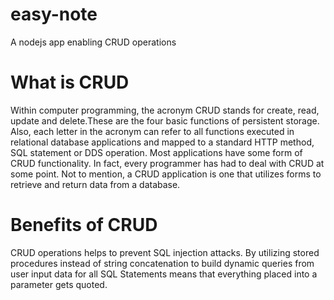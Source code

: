# easy-note
A nodejs app enabling CRUD operations
# What is CRUD
Within computer programming, the acronym CRUD stands for create, read, update and delete.These are the four basic functions of persistent storage. Also, each letter in the acronym can refer to all functions executed in relational database applications and mapped to a standard HTTP method, SQL statement or DDS operation. Most applications have some form of CRUD functionality. In fact, every programmer has had to deal with CRUD at some point. Not to mention, a CRUD application is one that utilizes forms to retrieve and return data from a database.
# Benefits of CRUD
CRUD operations helps to prevent SQL injection attacks. By utilizing stored procedures instead of string concatenation to build dynamic queries from user input data for all SQL Statements means that everything placed into a parameter gets quoted.
